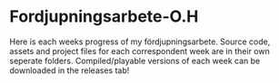 # Fordjupningsarbete-O.H

Here is each weeks progress of my fördjupningsarbete. 
Source code, assets and project files for each correspondent week are in their own seperate folders. 
Compiled/playable versions of each week can be downloaded in the releases tab!
